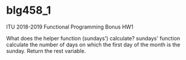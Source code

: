 # blg458_1
ITU 2018-2019 Functional Programming Bonus HW1

What does the helper function (sundays') calculate?
  sundays' function calculate the number of days on which the first day of the month is the sunday. Return the rest variable.
